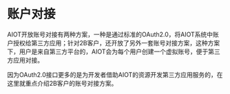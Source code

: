 # 账户对接

AIOT开放账号对接有两种方案，一种是通过标准的OAuth2.0，将AIOT系统中账户授权给第三方应用；针对2B客户，还开放了另外一套账号对接方案，这种方案下，用户是来自第三方平台的，AIOT会为每个用户创建一个虚拟账号，便于第三方应用对接。

因为OAuth2.0接口更多的是为开发者借助AIOT的资源开发第三方应用服务的，在这里就重点介绍2B客户的账号对接方案。

